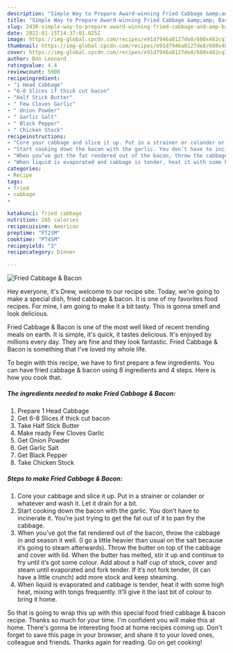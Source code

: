 ```yaml
---
description: "Simple Way to Prepare Award-winning Fried Cabbage &amp;amp; Bacon"
title: "Simple Way to Prepare Award-winning Fried Cabbage &amp;amp; Bacon"
slug: 2438-simple-way-to-prepare-award-winning-fried-cabbage-and-amp-bacon
date: 2022-01-15T14:37:01.025Z
image: https://img-global.cpcdn.com/recipes/e91d7946a8127de8/680x482cq70/fried-cabbage-bacon-recipe-main-photo.jpg
thumbnail: https://img-global.cpcdn.com/recipes/e91d7946a8127de8/680x482cq70/fried-cabbage-bacon-recipe-main-photo.jpg
cover: https://img-global.cpcdn.com/recipes/e91d7946a8127de8/680x482cq70/fried-cabbage-bacon-recipe-main-photo.jpg
author: Don Leonard
ratingvalue: 4.4
reviewcount: 5900
recipeingredient:
- "1 Head Cabbage"
- "6-8 Slices if thick cut bacon"
- "Half Stick Butter"
- " Few Cloves Garlic"
- " Onion Powder"
- " Garlic Salt"
- " Black Pepper"
- " Chicken Stock"
recipeinstructions:
- "Core your cabbage and slice it up. Put in a strainer or colander or whatever and wash it. Let it drain for a bit."
- "Start cooking down the bacon with the garlic. You don’t have to incinerate it. You’re just trying to get the fat out of it to pan fry the cabbage."
- "When you’ve got the fat rendered out of the bacon, throw the cabbage in and season it well. (I go a little heavier than usual on the salt because it’s going to steam afterwards). Throw the butter on top of the cabbage and cover with lid. When the butter has melted, stir it up and continue to fry until it’s got some colour. Add about a half cup of stock, cover and steam until evaporated and fork tender. If it’s not fork tender, (it can have a little crunch) add more stock and keep steaming."
- "When liquid is evaporated and cabbage is tender, heat it with some high heat, mixing with tongs frequently. It’ll give it the last bit of colour to bring it home."
categories:
- Recipe
tags:
- fried
- cabbage
- 

katakunci: fried cabbage  
nutrition: 265 calories
recipecuisine: American
preptime: "PT23M"
cooktime: "PT45M"
recipeyield: "3"
recipecategory: Dinner

---
```



![Fried Cabbage &amp; Bacon](https://img-global.cpcdn.com/recipes/e91d7946a8127de8/680x482cq70/fried-cabbage-bacon-recipe-main-photo.jpg)

Hey everyone, it's Drew, welcome to our recipe site. Today, we're going to make a special dish, fried cabbage &amp; bacon. It is one of my favorites food recipes. For mine, I am going to make it a bit tasty. This is gonna smell and look delicious.



Fried Cabbage &amp; Bacon is one of the most well liked of recent trending meals on earth. It is simple, it's quick, it tastes delicious. It's enjoyed by millions every day. They are fine and they look fantastic. Fried Cabbage &amp; Bacon is something that I've loved my whole life.


To begin with this recipe, we have to first prepare a few ingredients. You can have fried cabbage &amp; bacon using 8 ingredients and 4 steps. Here is how you cook that.

<!--inarticleads1-->

##### The ingredients needed to make Fried Cabbage &amp; Bacon:

1. Prepare 1 Head Cabbage
1. Get 6-8 Slices if thick cut bacon
1. Take Half Stick Butter
1. Make ready  Few Cloves Garlic
1. Get  Onion Powder
1. Get  Garlic Salt
1. Get  Black Pepper
1. Take  Chicken Stock




<!--inarticleads2-->

##### Steps to make Fried Cabbage &amp; Bacon:

1. Core your cabbage and slice it up. Put in a strainer or colander or whatever and wash it. Let it drain for a bit.
1. Start cooking down the bacon with the garlic. You don’t have to incinerate it. You’re just trying to get the fat out of it to pan fry the cabbage.
1. When you’ve got the fat rendered out of the bacon, throw the cabbage in and season it well. (I go a little heavier than usual on the salt because it’s going to steam afterwards). Throw the butter on top of the cabbage and cover with lid. When the butter has melted, stir it up and continue to fry until it’s got some colour. Add about a half cup of stock, cover and steam until evaporated and fork tender. If it’s not fork tender, (it can have a little crunch) add more stock and keep steaming.
1. When liquid is evaporated and cabbage is tender, heat it with some high heat, mixing with tongs frequently. It’ll give it the last bit of colour to bring it home.




So that is going to wrap this up with this special food fried cabbage &amp; bacon recipe. Thanks so much for your time. I'm confident you will make this at home. There's gonna be interesting food at home recipes coming up. Don't forget to save this page in your browser, and share it to your loved ones, colleague and friends. Thanks again for reading. Go on get cooking!
